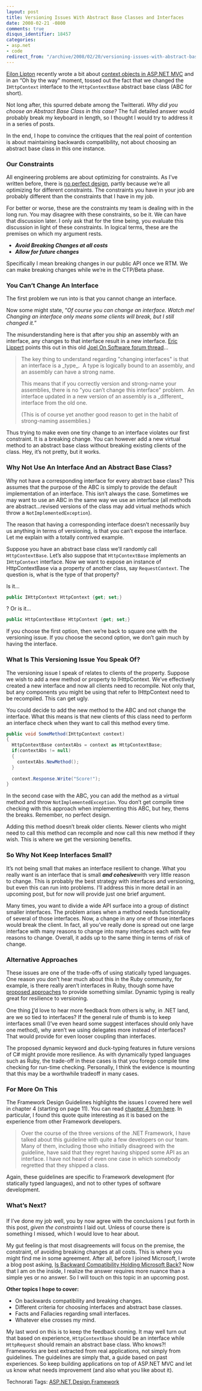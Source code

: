 ```yaml
---
layout: post
title: Versioning Issues With Abstract Base Classes and Interfaces
date: 2008-02-21 -0800
comments: true
disqus_identifier: 18457
categories:
- asp.net
- code
redirect_from: "/archive/2008/02/20/versioning-issues-with-abstract-base-classes-and-interfaces.aspx/"
---
```


[Eilon
Lipton](http://weblogs.asp.net/leftslipper/ "Eilon Litpon's blog")
recently wrote a bit about [context objects in ASP.NET
MVC](http://weblogs.asp.net/leftslipper/archive/2008/02/18/mvc-context.aspx "MVC Context")
and in an “Oh by the way” moment, tossed out the fact that we changed
the `IHttpContext` interface to the `HttpContextBase` abstract base
class (ABC for short).

Not long after, this spurred debate among the Twitterati. *Why did you
choose an Abstract Base Class in this case?* The full detailed answer
would probably break my keyboard in length, so I thought I would try to
address it in a series of posts.

In the end, I hope to convince the critiques that the real point of
contention is about maintaining backwards compatibility, not about
choosing an abstract base class in this one instance.

### Our Constraints

All engineering problems are about optimizing for constraints. As I’ve
written before, there is [no perfect
design](https://haacked.com/archive/2005/05/31/ThereIsNoPerfectDesign.aspx "There is no perfect design"),
partly because we’re all optimizing for different constraints. The
constraints you have in your job are probably different than the
constraints that I have in my job.

For better or worse, these are the constraints my team is dealing with
in the long run. You may disagree with these constraints, so be it. We
can have that discussion later. I only ask that for the time being, you
evaluate this discussion in light of these constraints. In logical
terms, these are the premises on which my argument rests.

-   ***Avoid Breaking Changes at all costs***
-   ***Allow for future changes***

Specifically I mean breaking changes in our public API once we RTM. We
can make breaking changes while we’re in the CTP/Beta phase.

### You Can’t Change An Interface

The first problem we run into is that you cannot change an interface.

Now some might state, “*Of course you can change an interface. Watch me!
Changing an interface only means some clients will break, but I still
changed it.*”

The misunderstanding here is that after you ship an assembly with an
interface, any changes to that interface result in a new interface.
[Eric Lippert](http://blogs.msdn.com/ericlippert/ "Eric Lippert") points
this out in this old [Joel On Software forum
thread](http://discuss.fogcreek.com/dotnetquestions/default.asp?cmd=show&ixPost=290 "Interfaces vs Abstract Base Classes")...

> The key thing to understand regarding "changing interfaces" is that an
> interface is a \_type\_.  A type is logically bound to an assembly,
> and an assembly can have a strong name.
>
> This means that if you correctly version and strong-name your
> assemblies, there is no "you can’t change this interface" problem.  An
> interface updated in a new version of an assembly is a \_different\_
> interface from the old one.
>
> (This is of course yet another good reason to get in the habit of
> strong-naming assemblies.)

Thus trying to make even one tiny change to an interface violates our
first constraint. It is a breaking change. You can however add a new
virtual method to an abstract base class without breaking existing
clients of the class. Hey, it’s not pretty, but it works.

### Why Not Use An Interface And an Abstract Base Class?

Why not have a corresponding interface for every abstract base class?
This assumes that the purpose of the ABC is simply to provide the
default implementation of an interface. This isn’t always the case.
Sometimes we may want to use an ABC in the same way we use an interface
(all methods are abstract...revised versions of the class may add
virtual methods which throw a `NotImplementedException`).

The reason that having a corresponding interface doesn’t necessarily buy
us anything in terms of versioning, is that you can’t expose the
interface. Let me explain with a totally contrived example.

Suppose you have an abstract base class we’ll randomly call
`HttpContextBase`. Let’s also suppose that `HttpContextBase` implements
an `IHttpContext` interface. Now we want to expose an instance of
HttpContextBase via a property of another class, say `RequestContext`.
The question is, what is the type of that property?

Is it...

```csharp
public IHttpContext HttpContext {get; set;}
```

? Or is it...

```csharp
public HttpContextBase HttpContext {get; set;}
```

If you choose the first option, then we’re back to square one with the
versioning issue. If you choose the second option, we don’t gain much by
having the interface.

### What Is This Versioning Issue You Speak Of?

The versioning issue I speak of relates to clients of the property.
Suppose we wish to add a new method or property to IHttpContext. We’ve
effectively created a new interface and now all clients need to
recompile. Not only that, but any components you might be using that
refer to IHttpContext need to be recompiled. This can get ugly.

You could decide to add the new method to the ABC and not change the
interface. What this means is that new clients of this class need to
perform an interface check when they want to call this method every
time.

```csharp
public void SomeMethod(IHttpContext context)
{
  HttpContextBase contextAbs = context as HttpContextBase;
  if(contextAbs != null)
  {
    contextAbs.NewMethod();
  }
    
  context.Response.Write("Score!");
}
```

In the second case with the ABC, you can add the method as a virtual
method and throw `NotImplementedException`. You don’t get compile time
checking with this approach when implementing this ABC, but hey, thems
the breaks. Remember, no perfect design.

Adding this method doesn’t break older clients. Newer clients who might
need to call this method can recompile and now call this new method if
they wish. This is where we get the versioning benefits.

### So Why Not Keep Interfaces Small?

It’s not being small that makes an interface resilient to change. What
you really want is an interface that is small ***and cohesive***with
very little reason to change. This is probably the best strategy with
interfaces and versioning, but even this can run into problems. I’ll
address this in more detail in an upcoming post, but for now will
provide just one brief argument.

Many times, you want to divide a wide API surface into a group of
distinct smaller interfaces. The problem arises when a method needs
functionality of several of those interfaces. Now, a change in any one
of those interfaces would break the client. In fact, all you’ve really
done is spread out one large interface with many reasons to change into
many interfaces each with few reasons to change. Overall, it adds up to
the same thing in terms of risk of change.

### Alternative Approaches

These issues are one of the trade-offs of using statically typed
languages. One reason you don’t hear much about this in the Ruby
community, for example, is there really aren’t interfaces in Ruby,
though some have [proposed
approaches](http://blade.nagaokaut.ac.jp/cgi-bin/scat.rb/ruby/ruby-talk/60616 "Interfaces in Ruby")
to provide something similar. Dynamic typing is really great for
resilience to versioning.

One thing I̻’d love to hear more feedback from others is why, in .NET
land, are we so tied to interfaces? If the general rule of thumb is to
keep interfaces small (I’ve even heard some suggest interfaces should
only have one method), why aren’t we using delegates more instead of
interfaces? That would provide for even looser coupling than interfaces.

The proposed dynamic keyword and duck-typing features in future versions
of C\# might provide more resilience. As with dynamically typed
languages such as Ruby, the trade-off in these cases is that you forego
compile time checking for run-time checking. Personally, I think the
evidence is mounting that this may be a worthwhile tradeoff in many
cases.

### For More On This

The Framework Design Guidelines highlights the issues I covered here
well in chapter 4 (starting on page 11). You can read [chapter 4 from
here](http://www.theserverside.net/tt/articles/content/FrameworkDesign/Chapter4.pdf "Chapter 4 - Framework Design Guidelines").
In particular, I found this quote quite interesting as it is based on
the experience from other Framework developers.

> Over the course of the three versions of the .NET Framework, I have
> talked about this guideline with quite a few developers on our team.
> Many of them, including those who initially disagreed with the
> guideline, have said that they regret having shipped some API as an
> interface. I have not heard of even one case in which somebody
> regretted that they shipped a class.

Again, these guidelines are specific to Framework development (for
statically typed languages), and not to other types of software
development.

### What’s Next?

### 

If I’ve done my job well, you by now agree with the conclusions I put
forth in this post, *given the constraints* I laid out. Unless of course
there is something I missed, which I would love to hear about.

My gut feeling is that most disagreements will focus on the premise, the
constraint, of avoiding breaking changes at all costs. This is where you
might find me in some agreement. After all, before I joined Microsoft, I
wrote a blog post asking, [Is Backward Compatibility Holding Microsoft
Back?](https://haacked.com/archive/2006/10/01/Is_Backward_Compatibility_Holding_Microsoft_Back.aspx "Backwards Compatibility and Microsoft")
Now that I am on the inside, I realize the answer requires more nuance
than a simple yes or no answer. So I will touch on this topic in an
upcoming post.

**Other topics I hope to cover:**

-   On backwards compatibility and breaking changes.
-   Different criteria for choosing interfaces and abstract base
    classes.
-   Facts and Fallacies regarding small interfaces.
-   Whatever else crosses my mind.

My last word on this is to keep the feedback coming. It may well turn
out that based on experience, `HttpContextBase` should be an interface
while `HttpRequest` should remain an abstract base class. Who knows?!
Frameworks are best extracted from real applications, not simply from
guidelines. The guidelines are simply that, a guide based on past
experiences. So keep building applications on top of ASP.NET MVC and let
us know what needs improvement (and also what you like about it).

Technorati Tags:
[ASP.NET](http://technorati.com/tags/ASP.NET),[Design](http://technorati.com/tags/Design),[Framework](http://technorati.com/tags/Framework)


